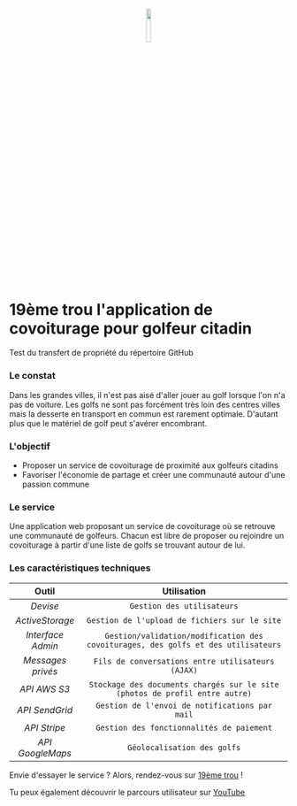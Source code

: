 <p align="center"><img width=12.5% src="https://github.com/rorymcllroy/dixneuvieme-golf/blob/new-development/app/assets/images/logo-temp.png"></p>

# 19ème trou l'application de covoiturage pour golfeur citadin

Test du transfert de propriété du répertoire GitHub

### Le constat

Dans les grandes villes, il n'est pas aisé d'aller jouer au golf lorsque l'on n'a pas de voiture. Les golfs ne sont pas forcément très loin des centres villes mais la desserte en transport en commun est rarement optimale. D'autant plus que le matériel de golf peut s'avérer encombrant.

### L'objectif

* Proposer un service de covoiturage de proximité aux golfeurs citadins
* Favoriser l'économie de partage et créer une communauté autour d'une passion commune

### Le service

Une application web proposant un service de covoiturage où se retrouve une communauté de golfeurs. Chacun est libre de proposer ou rejoindre un covoiturage à partir d'une liste de golfs se trouvant autour de lui. 

### Les caractéristiques techniques

Outil | Utilisation |
:---: | :---: 
*Devise* | `Gestion des utilisateurs` |
*ActiveStorage* | `Gestion de l'upload de fichiers sur le site` |
*Interface Admin* | `Gestion/validation/modification des covoiturages, des golfs et des utilisateurs` |
*Messages privés* | `Fils de conversations entre utilisateurs (AJAX)` |
*API AWS S3* | `Stockage des documents chargés sur le site (photos de profil entre autre)` | 
*API SendGrid* | `Gestion de l'envoi de notifications par mail` | 
*API Stripe* | `Gestion des fonctionnalités de paiement` |
*API GoogleMaps* | `Géolocalisation des golfs` |

Envie d'essayer le service ? Alors, rendez-vous sur [19ème trou](https://dixneuvieme-golf.herokuapp.com/) !

Tu peux également découvrir le parcours utilisateur sur [YouTube](https://youtu.be/iisaiDft3aE)

